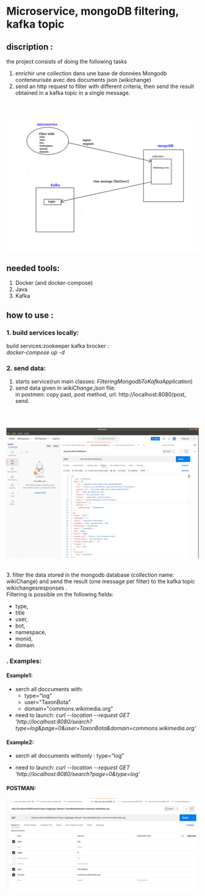 # Microservice, mongoDB filtering, kafka topic

## discription :
the project consists of doing the following tasks
1. enrichir une collection dans une base de données Mongodb conteneurisée avec des documents json (wikichange)
2. send an http request to filter with different criteria, then send the result obtained in a kafka topic in a single message.
<br>
<br>

![garphe1](images/gr1.png)
## needed tools:
1. Docker (and docker-compose)
2. Java
3. Kafka
## how to use :
### 1. build services locally:
build services:zookeeper kafka brocker :
<br> _docker-compose up -d_
<br>
### 2. send data:
1. starts service(run main classes: _FilteringMongodbToKafkaApplication_)
2. send data given in _wikiChange.json_ file:<br>
   in postmen: copy past, post method, url: http://localhost:8080/post, send.
<br>
<br>

![garphe2](images/gr2.png)


<br>
3. filter the data stored in the mongodb database (collection name: wikiChange) and send the result (one message per filter) to the kafka topic wikichangesresponses .
<br>
Filtering is possible on the following fields:

-  type, 
- title
- user, 
- bot,
- namespace,
- monid,
- domain.
### . Examples:
#### Example1:

-  serch all doccuments with:
   -  type="log"
   -  user="TaxonBota"
   -  domain="commons.wikimedia.org"
- need to launch: _curl --location --request GET 'http://localhost:8080/search?type=log&page=0&user=TaxonBota&domain=commons.wikimedia.org'_
#### Example2:
-  serch all doccuments withonly :
   type="log"

- need to launch: _curl --location --request GET 'http://localhost:8080/search?page=0&type=log'_

#### POSTMAN:
![garphe2](images/gr3.png)
